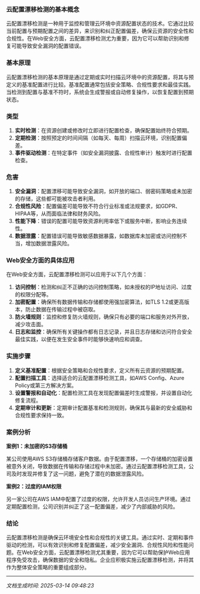 ### 云配置漂移检测的基本概念

云配置漂移检测是一种用于监控和管理云环境中资源配置状态的技术。它通过比较当前配置与预期配置之间的差异，来识别和纠正配置偏差，确保云资源的安全性和合规性。在Web安全方面，云配置漂移检测尤为重要，因为它可以帮助识别和修复可能导致安全漏洞的配置错误。

### 基本原理

云配置漂移检测的基本原理是通过定期或实时扫描云环境中的资源配置，将其与预定义的基准配置进行比较。基准配置通常包括安全策略、合规性要求和最佳实践。当检测到配置与基准不符时，系统会生成警报或自动修复操作，以恢复配置到预期状态。

### 类型

1. **实时检测**：在资源创建或修改时立即进行配置检查，确保配置始终符合预期。
2. **定期检测**：按照预定的时间间隔（如每天、每周）扫描云环境，识别配置偏差。
3. **事件驱动检测**：在特定事件（如安全漏洞披露、合规性审计）触发时进行配置检查。

### 危害

1. **安全漏洞**：配置漂移可能导致安全漏洞，如开放的端口、弱密码策略或未加密的存储，这些都可能被攻击者利用。
2. **合规性风险**：配置偏差可能导致不符合行业标准或法规要求，如GDPR、HIPAA等，从而面临法律和财务风险。
3. **性能下降**：错误的配置可能导致资源利用率低下或服务中断，影响业务连续性。
4. **数据泄露**：配置错误可能导致敏感数据暴露，如数据库未加密或访问控制不当，增加数据泄露风险。

### Web安全方面的具体应用

在Web安全方面，云配置漂移检测可以应用于以下几个方面：

1. **访问控制**：检测和纠正不正确的访问控制策略，如未授权的IP地址访问、过度的权限分配等。
2. **加密配置**：确保所有数据传输和存储都使用强加密算法，如TLS 1.2或更高版本，防止数据在传输过程中被窃取。
3. **防火墙规则**：监控和修复防火墙规则，确保只有必要的端口和服务对外开放，减少攻击面。
4. **日志和监控**：确保所有关键操作都有日志记录，并且日志存储和访问符合安全最佳实践，以便在发生安全事件时能够快速响应和调查。

### 实施步骤

1. **定义基准配置**：根据安全策略和合规性要求，定义所有云资源的预期配置。
2. **配置扫描工具**：选择适合的云配置漂移检测工具，如AWS Config、Azure Policy或第三方解决方案。
3. **设置警报和自动化**：配置检测工具在发现配置偏差时生成警报，并设置自动化修复流程。
4. **定期审计和更新**：定期审计配置基准和检测规则，确保其与最新的安全威胁和合规性要求保持一致。

### 案例分析

**案例1：未加密的S3存储桶**

某公司使用AWS S3存储桶存储客户数据。由于配置漂移，一个存储桶的加密设置被意外关闭，导致数据在传输和存储过程中未加密。通过云配置漂移检测工具，公司及时发现并修复了这一问题，避免了潜在的数据泄露风险。

**案例2：过度的IAM权限**

另一家公司在AWS IAM中配置了过度的权限，允许开发人员访问生产环境。通过定期配置检测，公司识别并纠正了这一配置偏差，减少了内部威胁的风险。

### 结论

云配置漂移检测是确保云环境安全性和合规性的关键工具。通过实时、定期和事件驱动的检测，可以有效识别和修复配置偏差，减少安全漏洞、合规性风险和性能问题。在Web安全方面，云配置漂移检测尤其重要，因为它可以帮助保护Web应用程序免受攻击，确保数据的安全和隐私。企业应积极实施云配置漂移检测，并将其作为整体安全策略的重要组成部分。

---

*文档生成时间: 2025-03-14 09:48:23*



